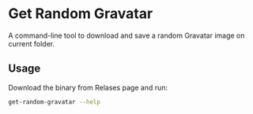 # Get Random Gravatar

A command-line tool to download and save a random Gravatar image on current folder.

## Usage

Download the binary from Relases page and run:

```sh
get-random-gravatar --help
```